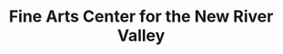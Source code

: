 ---
title: "Fine Arts Center for the New River Valley"
url: /blacksburg/fine-arts-center-for-the-new-river-valley/
shop: art
---